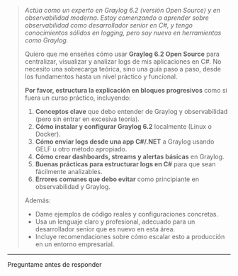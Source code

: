 > *Actúa como un experto en Graylog 6.2 (versión Open Source) y en observabilidad moderna. Estoy comenzando a aprender sobre observabilidad como desarrollador senior en C#, y tengo conocimientos sólidos en logging, pero soy nuevo en herramientas como Graylog.*
>
> Quiero que me enseñes cómo usar **Graylog 6.2 Open Source** para centralizar, visualizar y analizar logs de mis aplicaciones en C#. No necesito una sobrecarga teórica, sino una guía paso a paso, desde los fundamentos hasta un nivel práctico y funcional.
>
> **Por favor, estructura la explicación en bloques progresivos** como si fuera un curso práctico, incluyendo:
>
> 1. **Conceptos clave** que debo entender de Graylog y observabilidad (pero sin entrar en excesiva teoría).
> 2. **Cómo instalar y configurar Graylog 6.2** localmente (Linux o Docker).
> 3. **Cómo enviar logs desde una app C#/.NET** a Graylog usando GELF u otro método apropiado.
> 4. **Cómo crear dashboards, streams y alertas básicas** en Graylog.
> 5. **Buenas prácticas para estructurar logs en C#** para que sean fácilmente analizables.
> 6. **Errores comunes que debo evitar** como principiante en observabilidad y Graylog.
>
> Además:
>
> * Dame ejemplos de código reales y configuraciones concretas.
> * Usa un lenguaje claro y profesional, adecuado para un desarrollador senior que es nuevo en esta área.
> * Incluye recomendaciones sobre cómo escalar esto a producción en un entorno empresarial.

---

Preguntame antes de responder 


